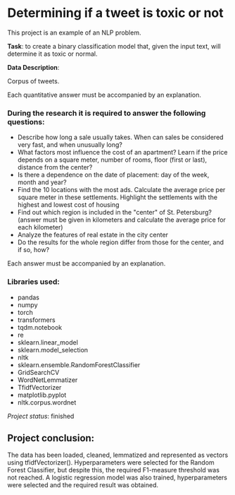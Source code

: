 # Determining if a tweet is toxic or not

This project is an example of an NLP problem.

**Task**: to create a binary classification model that, given the input text, will determine it as toxic or normal.

**Data Description**:

Corpus of tweets.

Each quantitative answer must be accompanied by an explanation.

### During the research it is required to answer the following questions:

- Describe how long a sale usually takes. When can sales be considered very fast, and when unusually long?
- What factors most influence the cost of an apartment? Learn if the price depends on a square meter, number of rooms, floor (first or last), distance from the center?
- Is there a dependence on the date of placement: day of the week, month and year?
- Find the 10 locations with the most ads. Calculate the average price per square meter in these settlements. Highlight the settlements with the highest and lowest cost of housing
- Find out which region is included in the "center" of St. Petersburg? (answer must be given in kilometers and calculate the average price for each kilometer)
- Analyze the features of real estate in the city center
- Do the results for the whole region differ from those for the center, and if so, how?

  
Each answer must be accompanied by an explanation.





### Libraries used:

* pandas
* numpy
* torch
* transformers
* tqdm.notebook
* re
* sklearn.linear_model
* sklearn.model_selection
* nltk
* sklearn.ensemble.RandomForestClassifier
* GridSearchCV
* WordNetLemmatizer
* TfidfVectorizer
* matplotlib.pyplot
* nltk.corpus.wordnet

*Project status*: finished

## Project conclusion: 

The data has been loaded, cleaned, lemmatized and represented as vectors using tfidfVectorizer(). Hyperparameters were selected for the Random Forest Classifier, but despite this, the required F1-measure threshold was not reached. A logistic regression model was also trained, hyperparameters were selected and the required result was obtained.
